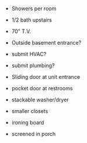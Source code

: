  - Showers per room
 - 1/2 bath upstairs
 - 70" T.V.


- Outside basement entrance?



- submit HVAC?
- submit plumbing?

- Sliding door at unit entrance
- pocket door at restrooms
- stackable washer/dryer
- smaller closets
- ironing board

- screened in porch